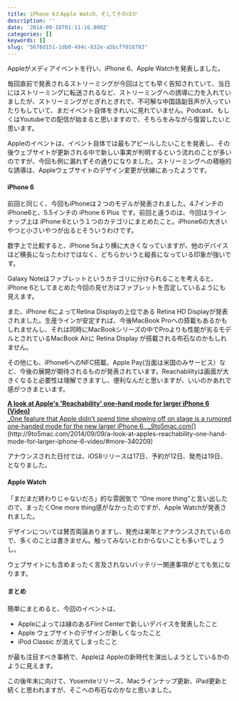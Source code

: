 ```yaml
---
title: iPhone 6とApple Watch、そしてそのほか
description: ''
date: '2014-09-10T01:11:16.000Z'
categories: []
keywords: []
slug: "5678d151-1db0-494c-832e-a5bcf7018793"
---
```

Appleがメディアイベントを行い、iPhone 6、Apple Watchを発表しました。

毎回直前で発表されるストリーミングが今回はとても早く告知されていて、当日にはストリーミングに転送されるなど、ストリーミングへの誘導に力を入れていましたが、ストリーミングがとぎれとぎれで、不可解な中国語副音声が入っていたりもしていて、まだイベント自体をきれいに見れていません。Podcast、もしくはYoutubeでの配信が始まると思いますので、そちらをみながら復習したいと思います。

Appleのイベントは、イベント自体では最もアピールしたいことを発表し、その後ウェブサイトが更新される中で新しい事実が判明するという流れのことが多いのですが、今回も例に漏れずその通りになりました。ストリーミングへの積極的な誘導は、Appleウェブサイトのデザイン変更が伏線にあったようです。

#### iPhone 6

前回と同じく、今回もiPhoneは２つのモデルが発表されました。4.7インチのiPhone6と、5.5インチの iPhone 6 Plus です。前回と違うのは、今回はラインナップ上は iPhone 6という１つのカテゴリにまとめたこと。iPhone6の大きいやつと小さいやつが出るとそういうわけです。

数字上で比較すると、iPhone 5sより横に大きくなっていますが、他のデバイスほど横長になったわけではなく、どちらかいうと縦長になっている印象が強いです。

Galaxy Noteはファブレットというカテゴリに分けられることを考えると、iPhone 6としてまとめた今回の見せ方はファブレットを否定しているようにも見えます。

また、iPhone 6によってRetina Displayの上位である Retina HD Displayが発表されました。生産ラインが安定すれば、今後MacBook Proへの搭載もあるかもしれませんし、それは同時にMacBookシリーズの中でProよりも性能が劣るモデルとされているMacBook Airに Retina Display が搭載される布石なのかもしれません。

その他にも、iPhone6へのNFC搭載、Apple Pay(当面は米国のみサービス）など、今後の展開が期待されるものが発表されています。Reachabilityは画面が大きくなると必要性は理解できますし、便利なんだと思いますが、いいのかあれで感がつきまといます。

[**A look at Apple's 'Reachability' one-hand mode for larger iPhone 6 (Video)**  
_One feature that Apple didn't spend time showing off on stage is a rumored one-handed mode for the new larger iPhone 6…_9to5mac.com](http://9to5mac.com/2014/09/09/a-look-at-apples-reachability-one-hand-mode-for-larger-iphone-6-video/#more-340209 "http://9to5mac.com/2014/09/09/a-look-at-apples-reachability-one-hand-mode-for-larger-iphone-6-video/#more-340209")[](http://9to5mac.com/2014/09/09/a-look-at-apples-reachability-one-hand-mode-for-larger-iphone-6-video/#more-340209)

アナウンスされた日付では、iOS8リリースは17日、予約が12日、発売は19日、となりました。

#### Apple Watch

「まだまだ終わりじゃないだろ」的な雰囲気で “One more thing”と言い出したので、まったくOne more thing感がなかったのですが、Apple Watchが発表されました。

デザインについては賛否両論ありますし、発売は来年とアナウンスされているので、多くのことは書きません。触ってみないとわからないことも多いでしょうし。

ウェブサイトにも含めまったく言及されないバッテリー関連事項がとても気になります。

#### まとめ

簡単にまとめると、今回のイベントは、

*   Appleによっては縁のあるFlint Centerで新しいデバイスを発表したこと
*   Apple ウェブサイトのデザインが新しくなったこと
*   iPod Classic が消えてしまったこと

が最も注目すべき事柄で、Appleは Appleの新時代を演出しようとしているかのように見えます。

この後年末に向けて、Yosemiteリリース、Macラインナップ更新、iPad更新と続くと思われますが、そこへの布石なのかなと思いました。